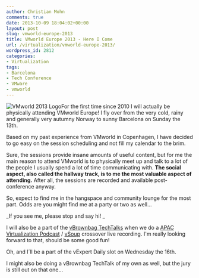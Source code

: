 ```yaml
---
author: Christian Mohn
comments: true
date: 2013-10-09 18:04:02+00:00
layout: post
slug: vmworld-europe-2013
title: VMworld Europe 2013 - Here I Come
url: /virtualization/vmworld-europe-2013/
wordpress_id: 2812
categories:
- Virtualization
tags:
- Barcelona
- Tech Conference
- VMware
- vmworld
---
```


![VMworld 2013 Logo](http://vninja.net/wordpress/wp-content/uploads/2013/10/1.jpg)For the first time since 2010 I will actually be physically attending VMworld Europe! I fly over from the very cold, rainy and generally very autumny Norway to sunny Barcelona on Sunday the 13th.

Based on my past experience from VMworld in Copenhagen, I have decided to go easy on the session scheduling and not fill my calendar to the brim.

Sure, the sessions provide insane amounts of useful content, but for me the main reason to attend VMworld is to physically meet up and talk to a lot of the people I usually spend a lot of time communicating with. **The social aspect, also called the hallway track, is to me the most valuable aspect of attending.** After all, the sessions are recorded and available post-conference anyway.

So, expect to find me in the hangspace and community lounge for the most part. Odds are you might find me at a party or two as well...

_If you see me, please stop and say hi! _

I will also be a part of the [vBrownbag TechTalks](http://professionalvmware.com/2013/10/vbrownbag-techtalks-schedule-for-vmworld-emea-2013/) when we do a [APAC Virtualization Podcast](http://apacvirtual.com) / [vSoup](http://vSoup.net) crossover live recording. I'm really looking forward to that, should be some good fun!

Oh, and I´ll be a part of the vExpert Daily slot on Wednesday the 16th.

I might also be doing a vBrownbag TechTalk of my own as well, but the jury is still out on that one...




